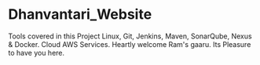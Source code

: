 # Dhanvantari_Website

Tools covered in this Project Linux, Git, Jenkins, Maven, SonarQube, Nexus & Docker.
Cloud AWS Services.
Heartly welcome Ram's gaaru. Its Pleasure to have you here.
